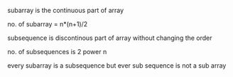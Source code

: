 subarray is the continuous part of array

no. of subarray = n\*(n+1)/2

subsequence is discontinous part of array without changing the order

no. of subsequences is 2 power n

every subarray is a subsequence but ever sub sequence is not a sub array
